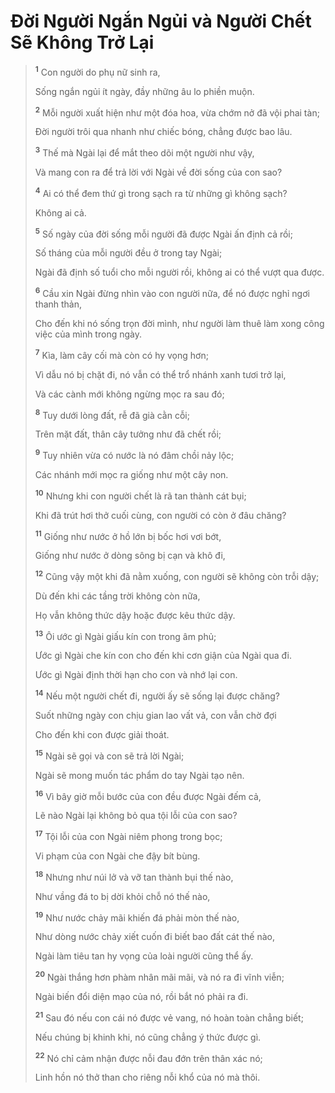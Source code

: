 # Đời Người Ngắn Ngủi và Người Chết Sẽ Không Trở Lại

> <sup><b>1</b></sup> Con người do phụ nữ sinh ra,
>
> Sống ngắn ngủi ít ngày, đầy những âu lo phiền muộn.
>
> <sup><b>2</b></sup> Mỗi người xuất hiện như một đóa hoa, vừa chớm nở đã vội phai tàn;
>
> Đời người trôi qua nhanh như chiếc bóng, chẳng được bao lâu.
>
> <sup><b>3</b></sup> Thế mà Ngài lại để mắt theo dõi một người như vậy,
>
> Và mang con ra để trả lời với Ngài về đời sống của con sao?
>
> <sup><b>4</b></sup> Ai có thể đem thứ gì trong sạch ra từ những gì không sạch?
>
> Không ai cả.
>
> <sup><b>5</b></sup> Số ngày của đời sống mỗi người đã được Ngài ấn định cả rồi;
>
> Số tháng của mỗi người đều ở trong tay Ngài;
>
> Ngài đã định số tuổi cho mỗi người rồi, không ai có thể vượt qua được.
>
> <sup><b>6</b></sup> Cầu xin Ngài đừng nhìn vào con người nữa, để nó được nghỉ ngơi thanh thản,
>
> Cho đến khi nó sống trọn đời mình, như người làm thuê làm xong công việc của mình trong ngày.
>
> <sup><b>7</b></sup> Kìa, làm cây cối mà còn có hy vọng hơn;
>
> Vì dẫu nó bị chặt đi, nó vẫn có thể trổ nhánh xanh tươi trở lại,
>
> Và các cành mới không ngừng mọc ra sau đó;
>
> <sup><b>8</b></sup> Tuy dưới lòng đất, rễ đã già cằn cỗi;
>
> Trên mặt đất, thân cây tưởng như đã chết rồi;
>
> <sup><b>9</b></sup> Tuy nhiên vừa có nước là nó đâm chồi nảy lộc;
>
> Các nhánh mới mọc ra giống như một cây non.
>
> <sup><b>10</b></sup> Nhưng khi con người chết là rã tan thành cát bụi;
>
> Khi đã trút hơi thở cuối cùng, con người có còn ở đâu chăng?
>
> <sup><b>11</b></sup> Giống như nước ở hồ lớn bị bốc hơi vơi bớt,
>
> Giống như nước ở dòng sông bị cạn và khô đi,
>
> <sup><b>12</b></sup> Cũng vậy một khi đã nằm xuống, con người sẽ không còn trỗi dậy;
>
> Dù đến khi các tầng trời không còn nữa,
>
> Họ vẫn không thức dậy hoặc được kêu thức dậy.
>
> <sup><b>13</b></sup> Ôi ước gì Ngài giấu kín con trong âm phủ;
>
> Ước gì Ngài che kín con cho đến khi cơn giận của Ngài qua đi.
>
> Ước gì Ngài định thời hạn cho con và nhớ lại con.
>
> <sup><b>14</b></sup> Nếu một người chết đi, người ấy sẽ sống lại được chăng?
>
> Suốt những ngày con chịu gian lao vất vả, con vẫn chờ đợi
>
> Cho đến khi con được giải thoát.
>
> <sup><b>15</b></sup> Ngài sẽ gọi và con sẽ trả lời Ngài;
>
> Ngài sẽ mong muốn tác phẩm do tay Ngài tạo nên.
>
> <sup><b>16</b></sup> Vì bây giờ mỗi bước của con đều được Ngài đếm cả,
>
> Lẽ nào Ngài lại không bỏ qua tội lỗi của con sao?
>
> <sup><b>17</b></sup> Tội lỗi của con Ngài niêm phong trong bọc;
>
> Vi phạm của con Ngài che đậy bít bùng.
>
> <sup><b>18</b></sup> Nhưng như núi lở và vỡ tan thành bụi thế nào,
>
> Như vầng đá to bị dời khỏi chỗ nó thế nào,
>
> <sup><b>19</b></sup> Như nước chảy mãi khiến đá phải mòn thế nào,
>
> Như dòng nước chảy xiết cuốn đi biết bao đất cát thế nào,
>
> Ngài làm tiêu tan hy vọng của loài người cũng thể ấy.
>
> <sup><b>20</b></sup> Ngài thắng hơn phàm nhân mãi mãi, và nó ra đi vĩnh viễn;
>
> Ngài biến đổi diện mạo của nó, rồi bắt nó phải ra đi.
>
> <sup><b>21</b></sup> Sau đó nếu con cái nó được vẻ vang, nó hoàn toàn chẳng biết;
>
> Nếu chúng bị khinh khi, nó cũng chẳng ý thức được gì.
>
> <sup><b>22</b></sup> Nó chỉ cảm nhận được nỗi đau đớn trên thân xác nó;
>
> Linh hồn nó thở than cho riêng nỗi khổ của nó mà thôi.
